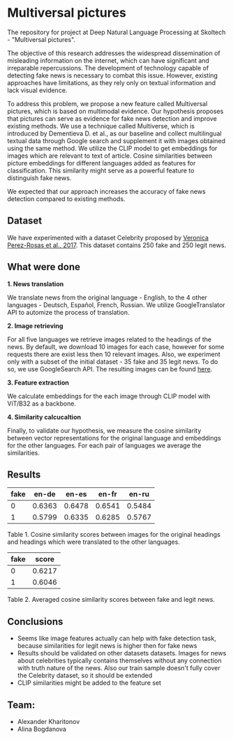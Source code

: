 # Multiversal pictures

The repository for project at Deep Natural Language Processing at Skoltech - "Multiversal pictures".

The objective of this research addresses the widespread dissemination of misleading information on the internet, which can have significant and irreparable repercussions. The development of technology capable of detecting fake news is necessary to combat this issue. However, existing approaches have limitations, as they rely only on textual information and lack visual evidence.

To address this problem, we propose a new feature called Multiversal pictures, which is based on multimodal evidence. Our hypothesis proposes that pictures can serve as evidence for fake news detection and improve existing methods. We use a technique called Multiverse, which is introduced by Dementieva D. et al., as our baseline and collect multilingual textual data through Google search and supplement it with images obtained using the same method. We utilize the CLIP model to get embeddings for images which are relevant to text of article. Cosine similarities between picture embeddings for different languages added as features for classification. This similarity might serve as a powerful feature to distinguish fake news.

We expected that our approach increases the accuracy of fake news detection compared to existing methods.

## Dataset

We have experimented with a dataset Celebrity proposed by [Veronica Perez-Rosas et al., 2017](https://arxiv.org/pdf/1708.07104v1.pdf). This dataset contains 250 fake and 250 legit news.

## What were done

**1. News translation**

We translate news from the original language - English, to the 4 other languages - Deutsch, Español, French, Russian. We utilize GoogleTranslator API to automize the process of translation.

**2. Image retrieving**

For all five languages we retrieve images related to the headings of the news. By default, we download 10 images for each case, however for some requests there are exist less then 10 relevant images. Also, we experiment only with a subset of the initial dataset - 35 fake and 35 legit news. To do so, we use GoogleSearch API. The resulting images can be found [here](https://drive.google.com/drive/folders/1gF5rgNA-hEEVk_0VBkO4z9BQ9xZ5JZB0?usp=sharing).

**3. Feature extraction**

We calculate embeddings for the each image through CLIP model with ViT/B32 as a backbone.

**4. Similarity calcucaltion**

Finally, to validate our hypothesis, we measure the cosine similarity between vector representations for the original language and embeddings for the other languages. For each pair of languages we average the similarities.

## Results

fake | en-de | en-es | en-fr | en-ru
|--- | --- | --- | --- | --- |
0 | 0.6363 | 0.6478 | 0.6541 | 0.5484
1 | 0.5799 | 0.6335 | 0.6285 | 0.5767

Table 1. Cosine similarity scores between images for the original headings and headings which were translated to the other languages.

fake | score
| --- | --- |
0 | 0.6217
1 | 0.6046

Table 2. Averaged cosine similarity scores between fake and legit news.

## Conclusions
- Seems like image features actually can help with fake detection task, because similarities for legit news is higher then for fake news
- Results should be validated on other datasets datasets. Images for news about celebrities typically contains themselves without any connection with truth nature of the news. Also our train sample doesn't fully cover the Celebrity dataset, so it should be extended
- CLIP similarities might be added to the feature set

## Team:
- Alexander Kharitonov
- Alina Bogdanova
